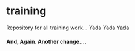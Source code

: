 # training
Repository for all training work...
Yada Yada Yada
####  And, Again.  Another change....
